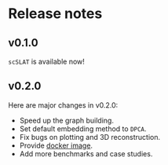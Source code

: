 # Release notes

## v0.1.0
`scSLAT` is available now!

## v0.2.0
Here are major changes in v0.2.0:

- Speed up the graph building.
- Set default embedding method to `DPCA`.
- Fix bugs on plotting and 3D reconstruction.
- Provide [docker image](https://hub.docker.com/repository/docker/huhansan666666/slat).
- Add more benchmarks and case studies.